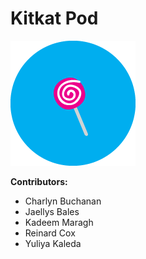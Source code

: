 # Kitkat Pod

![lollipop](pods-lollipop.png)

**Contributors:**

* Charlyn Buchanan
* Jaellys Bales
* Kadeem Maragh
* Reinard Cox
* Yuliya Kaleda

